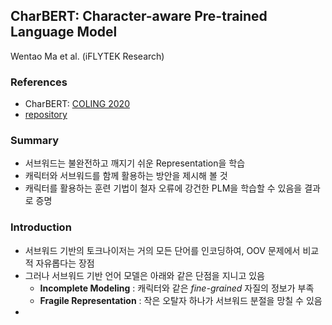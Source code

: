 ## CharBERT: Character-aware Pre-trained Language Model

Wentao Ma et al. (iFLYTEK Research)



### References

- CharBERT: [COLING 2020](https://arxiv.org/abs/2011.01513)
- [repository](https://github.com/wtma/CharBERT)



### Summary

- 서브워드는 불완전하고 깨지기 쉬운 Representation을 학습
- 캐릭터와 서브워드를 함께 활용하는 방안을 제시해 볼 것
- 캐릭터를 활용하는 훈련 기법이 철자 오류에 강건한 PLM을 학습할 수 있음을 결과로 증명


### Introduction

- 서브워드 기반의 토크나이저는 거의 모든 단어를 인코딩하여, OOV 문제에서 비교적 자유롭다는 장점
- 그러나 서브워드 기반 언어 모델은 아래와 같은 단점을 지니고 있음
	- **Incomplete Modeling** : 캐릭터와 같은 _fine-grained_ 자질의 정보가 부족
	- **Fragile Representation** : 작은 오탈자 하나가 서브워드 분절을 망칠 수 있음
- 

